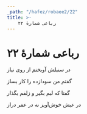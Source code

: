 ```yaml
---
_path: "/hafez/robaee2/22"
title: >-
    رباعی شمارهٔ ۲۲
---
```

# رباعی شمارهٔ ۲۲

<div class="b" id="bn1"><div class="m1"><p>در سنبلش آویختم از روی نیاز</p></div>
<div class="m2"><p>گفتم من سودازده را کار بساز</p></div></div>
<div class="b" id="bn2"><div class="m1"><p>گفتا که لبم بگیر و زلفم بگذار</p></div>
<div class="m2"><p>در عیش خوش‌آویز نه در عمر دراز</p></div></div>
